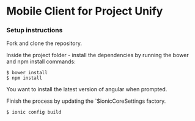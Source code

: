 # Mobile Client for Project Unify


### Setup instructions
Fork and clone the repository.

Inside the project folder - install the dependencies by running the bower and npm install commands:

```shell
$ bower install
$ npm install
```

You want to install the latest version of angular when prompted.

Finish the process by updating the `$ionicCoreSettings factory.

```shell
$ ionic config build
```
